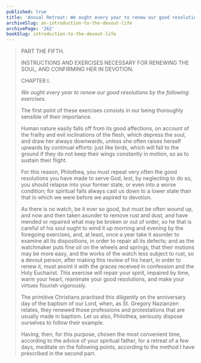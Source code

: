 ```yaml
---
published: true
title: 'Annual Retreat: We ought every year to renew our good resolutions by the following exercises'
archiveSlug: an-introduction-to-the-devout-life
archivePage: '262'
bookSlug: introduction-to-the-devout-life
---
```


> PART THE FIFTH.
>
> INSTRUCTIONS AND EXERCISES NECESSARY FOR RENEWING THE SOUL, AND CONFIRMING HER IN DEVOTION.
>
> CHAPTER I.
>
> *We ought every year to renew our good resolutions by the following exercises.*
>
> The first point of these exercises consists in our being thoroughly sensible of their importance.
>
> Human nature easily falls off from its good affections, on account of the frailty and evil inclinations of the flesh, which depress the soul, and draw her always downwards, unless she often raises herself upwards by continual efforts: just like birds, which will fall to the ground if they do not keep their wings constantly in motion, so as to sustain their flight.
>
> For this reason, Philothea, you must repeat very often the good resolutions you have made to serve God, lest, by neglecting to do so, you should relapse into your former state, or even into a worse condition; for spiritual falls always cast us down to a lower state than that in which we were before we aspired to devotion.
>
> As there is no watch, be it ever so good, but must be often wound up, and now and then taken asunder to remove rust and dust, and have mended or repaired what may be broken or out of order, so he that is careful of his soul ought to wind it up morning and evening by the foregoing exercises, and, at least, once a year take it asunder to examine all its dispositions, in order to repair all its defects; and as the watchmaker puts fine oil on the wheels and springs, that their motions may be more easy, and the works of the watch less subject to rust, so a devout person, after making this review of his heart, in order to renew it, must anoint it with the graces received in confession and the Holy Eucharist. This exercise will repair your spirit, impaired by time, warm your heart, reanimate your good resolutions, and make your virtues flourish vigorously.
>
> The primitive Christians practised this diligently on the anniversary day of the baptism of our Lord, when, as St. Gregory Nazianzen relates, they renewed those professions and protestations that are usually made in baptism. Let us also, Philothea, seriously dispose ourselves to follow their example.
>
> Having, then, for this purpose, chosen the most convenient time, according to the advice of your spiritual father, for a retreat of a few days, meditate on the following points, according to the method I have prescribed in the second part.
